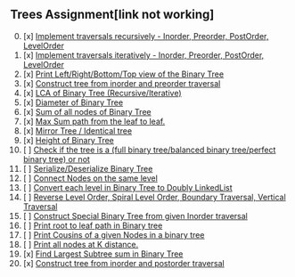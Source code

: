 ## Trees Assignment[link not working]

00. [x] [Implement traversals recursively - Inorder, Preorder, PostOrder, LevelOrder](https://github.com/R-I-T-I-K/CP_CipherSchools/blob/main/Day%205/Assignments/TraversalR.cpp)
01. [x] [Implement traversals iteratively - Inorder, Preorder, PostOrder, LevelOrder](https://github.com/R-I-T-I-K/CP_CipherSchools/blob/main/Day%205/Assignments/TraversalI.cpp)
02. [x] [Print Left/Right/Bottom/Top view of the Binary Tree](https://github.com/R-I-T-I-K/CP_CipherSchools/blob/main/Day%205/Assignments/LRBTofBT.cpp)
03. [x] [Construct tree from inorder and preorder traversal]()
04. [x] [LCA of Binary Tree (Recursive/Iterative)](https://github.com/R-I-T-I-K/CP_CipherSchools/blob/main/Day%205/Assignments/LCA.cpp)
05. [x] [Diameter of Binary Tree](https://github.com/R-I-T-I-K/CP_CipherSchools/blob/main/Day%205/Assignments/Diameter.cpp)
06. [x] [Sum of all nodes of Binary Tree](https://github.com/R-I-T-I-K/CP_CipherSchools/blob/main/Day%205/Assignments/SumAllNodes.cpp)
07. [x] [Max Sum path from the leaf to leaf.]()
08. [x] [Mirror Tree / Identical tree]()
09. [x] [Height of Binary Tree](https://github.com/R-I-T-I-K/CP_CipherSchools/blob/main/Day%205/Assignments/HeightBT.cpp)
10. [ ] [Check if the tree is a (full binary tree/balanced binary tree/perfect binary tree) or not]()
11. [ ] [Serialize/Deserialize Binary Tree]()
12. [ ] [Connect Nodes on the same level]()
13. [ ] [Convert each level in Binary Tree to Doubly LinkedList]()
14. [ ] [Reverse Level Order, Spiral Level Order, Boundary Traversal, Vertical Traversal]()
15. [ ] [Construct Special Binary Tree from given Inorder traversal]()
16. [ ] [Print root to leaf path in Binary tree ]()
17. [ ] [Print Cousins of a given Nodes in a binary tree]()
18. [ ] [Print all nodes at K distance.]()
19. [x] [Find Largest Subtree sum in Binary Tree]()
20. [x] [Construct tree from inorder and postorder traversal]()
